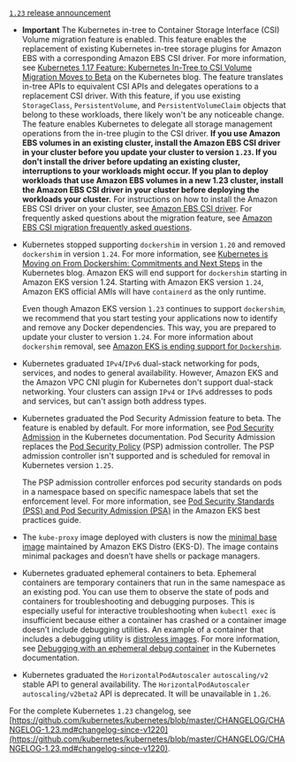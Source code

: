 [`1.23` release announcement](https://kubernetes.io/blog/2021/12/07/kubernetes-1-23-release-announcement/)

- **Important**
  The Kubernetes in-tree to Container Storage Interface (CSI) Volume migration feature is enabled. This feature enables the replacement of existing Kubernetes in-tree storage plugins for Amazon EBS with a corresponding Amazon EBS CSI driver. For more information, see [Kubernetes 1.17 Feature: Kubernetes In-Tree to CSI Volume Migration Moves to Beta](https://kubernetes.io/blog/2019/12/09/kubernetes-1-17-feature-csi-migration-beta/) on the Kubernetes blog.
  The feature translates in-tree APIs to equivalent CSI APIs and delegates operations to a replacement CSI driver. With this feature, if you use existing `StorageClass`, `PersistentVolume`, and `PersistentVolumeClaim` objects that belong to these workloads, there likely won't be any noticeable change. The feature enables Kubernetes to delegate all storage management operations from the in-tree plugin to the CSI driver. **If you use Amazon EBS volumes in an existing cluster, install the Amazon EBS CSI driver in your cluster before you update your cluster to version `1.23`. If you don't install the driver before updating an existing cluster, interruptions to your workloads might occur. If you plan to deploy workloads that use Amazon EBS volumes in a new 1.23 cluster, install the Amazon EBS CSI driver in your cluster before deploying the workloads your cluster.** For instructions on how to install the Amazon EBS CSI driver on your cluster, see [Amazon EBS CSI driver](ebs-csi.md). For frequently asked questions about the migration feature, see [Amazon EBS CSI migration frequently asked questions](ebs-csi-migration-faq.md).
- Kubernetes stopped supporting `dockershim` in version `1.20` and removed `dockershim` in version `1.24`. For more information, see [Kubernetes is Moving on From Dockershim: Commitments and Next Steps](https://kubernetes.io/blog/2022/01/07/kubernetes-is-moving-on-from-dockershim/) in the Kubernetes blog. Amazon EKS will end support for `dockershim` starting in Amazon EKS version 1.24. Starting with Amazon EKS version `1.24`, Amazon EKS official AMIs will have `containerd` as the only runtime.

  Even though Amazon EKS version `1.23` continues to support `dockershim`, we recommend that you start testing your applications now to identify and remove any Docker dependencies. This way, you are prepared to update your cluster to version `1.24`. For more information about `dockershim` removal, see [Amazon EKS is ending support for `Dockershim`](dockershim-deprecation.md).

- Kubernetes graduated `IPv4`/`IPv6` dual-stack networking for pods, services, and nodes to general availability. However, Amazon EKS and the Amazon VPC CNI plugin for Kubernetes don't support dual-stack networking. Your clusters can assign `IPv4` or `IPv6` addresses to pods and services, but can't assign both address types.
- Kubernetes graduated the Pod Security Admission feature to beta. The feature is enabled by default. For more information, see [Pod Security Admission](https://kubernetes.io/docs/concepts/security/pod-security-admission/) in the Kubernetes documentation. Pod Security Admission replaces the [Pod Security Policy](https://aws.github.io/aws-eks-best-practices/security/docs/pods/#pod-security-solutions) (PSP) admission controller. The PSP admission controller isn't supported and is scheduled for removal in Kubernetes version `1.25`.

  The PSP admission controller enforces pod security standards on pods in a namespace based on specific namespace labels that set the enforcement level. For more information, see [Pod Security Standards (PSS) and Pod Security Admission (PSA)](https://aws.github.io/aws-eks-best-practices/security/docs/pods/#pod-security-standards-pss-and-pod-security-admission-psa) in the Amazon EKS best practices guide.

- The `kube-proxy` image deployed with clusters is now the [minimal base image](https://gallery.ecr.aws/eks-distro-build-tooling/eks-distro-minimal-base-iptables) maintained by Amazon EKS Distro (EKS-D). The image contains minimal packages and doesn’t have shells or package managers.
- Kubernetes graduated ephemeral containers to beta. Ephemeral containers are temporary containers that run in the same namespace as an existing pod. You can use them to observe the state of pods and containers for troubleshooting and debugging purposes. This is especially useful for interactive troubleshooting when `kubectl exec` is insufficient because either a container has crashed or a container image doesn’t include debugging utilities. An example of a container that includes a debugging utility is [distroless images](https://github.com/GoogleContainerTools/distroless#distroless-container-images). For more information, see [Debugging with an ephemeral debug container](https://kubernetes.io/docs/tasks/debug/debug-application/debug-running-pod/#ephemeral-container) in the Kubernetes documentation.
- Kubernetes graduated the `HorizontalPodAutoscaler` `autoscaling/v2` stable API to general availability. The `HorizontalPodAutoscaler` `autoscaling/v2beta2` API is deprecated. It will be unavailable in `1.26`.

For the complete Kubernetes `1.23` changelog, see [https://github.com/kubernetes/kubernetes/blob/master/CHANGELOG/CHANGELOG-1.23.md#changelog-since-v1220](https://github.com/kubernetes/kubernetes/blob/master/CHANGELOG/CHANGELOG-1.23.md#changelog-since-v1220).
